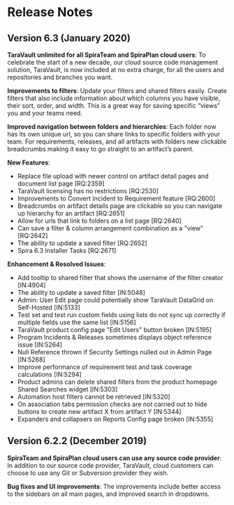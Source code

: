 # Release Notes

## Version 6.3 (January 2020)
**TaraVault unlimited for all SpiraTeam and SpiraPlan cloud users**: To celebrate the start of a new decade, our cloud source code management solution, TaraVault, is now included at no extra charge, for all the users and repositories and branches you want.

**Improvements to filters**: Update your filters and shared filters easily. Create filters that also include information about which columns you have visible, their sort, order, and width. This is a great way for saving specific “views” you and your teams need.

**Improved navigation between folders and hierarchies**: Each folder now has its own unique url, so you can share links to specific folders with your team. For requirements, releases, and all artifacts with folders new clickable breadcrumbs making it easy to go straight to an artifact’s parent.

**New Features**:

- Replace file upload with newer control on artifact detail pages and document list page [RQ:2359]
- TaraVault licensing has no restrictions [RQ:2530] 
- Improvements to Convert Incident to Requirement feature [RQ:2600]
- Breadcrumbs on artifact details page are clickable so you can navigate up hierarchy for an artifact [RQ:2651]
- Allow for urls that link to folders on a list page [RQ:2640]
- Can save a filter & column arrangement combination as a "view" [RQ:2642]
- The ability to update a saved filter [RQ:2652]
- Spira 6.3 Installer Tasks [RQ:2671]

**Enhancement & Resolved Issues**:

- Add tooltip to shared filter that shows the username of the filter creator [IN:4904]
- The ability to update a saved filter [IN:5048]
- Admin: User Edit page could potentially show TaraVault DataGrid on Self-Hosted  [IN:5133]
- Test set and test run custom fields using lists do not sync up correctly if multiple fields use the same list [IN:5156]
- TaraVault product config page "Edit Users" button broken [IN:5195]
- Program Incidents & Releases sometimes displays object reference issue [IN:5264]
- Null Reference thrown if Security Settings nulled out in Admin Page [IN:5268]
- Improve performance of requirement test and task coverage calculations [IN:5294]
- Product admins can delete shared filters from the product homepage Shared Searches widget [IN:5303]
- Automation host filters cannot be retrieved [IN:5320]
- On association tabs permission checks are not carried out to hide buttons to create new artifact X from artifact Y [IN:5344]
- Expanders and collapsers on Reports Config page broken [IN:5355]


## Version 6.2.2 (December 2019)
**SpiraTeam and SpiraPlan cloud users can use any source code provider**: In addition to our source code provider, TaraVault, cloud customers can choose to use any Git or Subversion provider they wish.

**Bug fixes and UI improvements**: The improvements include better access to the sidebars on all main pages, and improved search in dropdowns.
